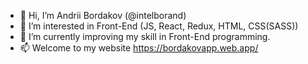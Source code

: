 - 👋 Hi, I’m Andrii Bordakov (@intelborand)
- 👀 I’m interested in Front-End (JS, React, Redux, HTML, CSS(SASS))
- 🌱 I’m currently improving my skill in Front-End programming.
- 📫 Welcome to my website https://bordakovapp.web.app/

<!---
intelborand/intelborand is a ✨ special ✨ repository because its `README.md` (this file) appears on your GitHub profile.
You can click the Preview link to take a look at your changes.
--->
